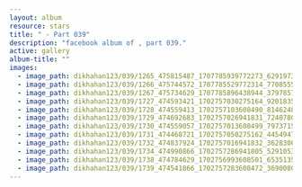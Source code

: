 ```yaml
---
layout: album
resource: stars
title: " - Part 039"
description: "facebook album of , part 039."
active: gallery
album-title: ""
images:
  - image_path: dikhahan123/039/1265_475815487_1707785939772273_6291973445357120320_n.jpg
  - image_path: dikhahan123/039/1266_475744572_1707785529772314_7708555753915973037_n.jpg
  - image_path: dikhahan123/039/1267_475734629_1707785896438944_3797857199877508065_n.jpg
  - image_path: dikhahan123/039/1727_474593421_1702757030275164_9201835993738584526_n.jpg
  - image_path: dikhahan123/039/1728_474559413_1702757103608490_814624858432825424_n.jpg
  - image_path: dikhahan123/039/1729_474692683_1702757026941831_7240780648508967731_n.jpg
  - image_path: dikhahan123/039/1730_474559057_1702757013608499_7973715028984124138_n.jpg
  - image_path: dikhahan123/039/1731_474468721_1702757050275162_4454947008948151069_n.jpg
  - image_path: dikhahan123/039/1732_474837924_1702757016941832_3628306728766149160_n.jpg
  - image_path: dikhahan123/039/1734_474990866_1702757286941805_5291053144079772847_n.jpg
  - image_path: dikhahan123/039/1738_474784629_1702756993608501_6535135521395567244_n.jpg
  - image_path: dikhahan123/039/1739_474541866_1702757283608472_3690080403492668303_n.jpg
---
```

